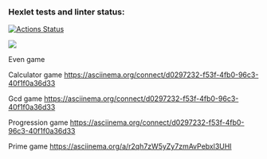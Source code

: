 ### Hexlet tests and linter status:
[![Actions Status](https://github.com/u-shev/python-project-lvl1/workflows/hexlet-check/badge.svg)](https://github.com/u-shev/python-project-lvl1/actions)

<a href="https://codeclimate.com/github/u-shev/python-project-lvl1/maintainability"><img src="https://api.codeclimate.com/v1/badges/cf4104dc58f1dc7f476c/maintainability" /></a>

Even game <a href="https://asciinema.org/connect/d0297232-f53f-4fb0-96c3-40f1f0a36d33"/></a>

Calculator game https://asciinema.org/connect/d0297232-f53f-4fb0-96c3-40f1f0a36d33

Gcd game https://asciinema.org/connect/d0297232-f53f-4fb0-96c3-40f1f0a36d33

Progression game https://asciinema.org/connect/d0297232-f53f-4fb0-96c3-40f1f0a36d33
 
Prime game https://asciinema.org/a/r2qh7zW5yZy7zmAvPebxl3UHI
